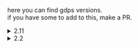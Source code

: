here you can find gdps versions.<br>
if you have some to add to this, make a PR.<br>
<details>
<summary>2.11</summary>
<a href="https://github.com/Kingminer7/gdps-versions/releases/download/2.11/2.11.Windows.zip">2.11 Windows</a><br>
<a href="https://github.com/Kingminer7/gdps-versions/releases/download/2.11/2.11.Android.zip">2.11 Android</a><br>
<a href="https://github.com/Kingminer7/gdps-versions/releases/download/2.11/2.11.iOS.zip">2.11 iOS</a>
</details>
<details>
<summary>2.2</summary>
<a href="https://github.com/Kingminer7/gdps-versions/releases/download/2.2/2.2.Windows.zip">2.2 Windows</a><br>
<a href="https://github.com/Kingminer7/gdps-versions/releases/download/2.201/2.201.Windows.zip">2.201 Windows</a><br>
<a href="https://github.com/Kingminer7/gdps-versions/releases/download/2.2/2.2.Android.zip">2.2 Android</a>
</details>

